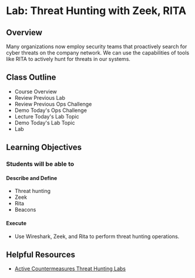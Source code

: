 # Lab: Threat Hunting with Zeek, RITA

## Overview

Many organizations now employ security teams that proactively search for cyber threats on the company network. We can use the capabilities of tools like RITA to actively hunt for threats in our systems.

## Class Outline

- Course Overview
- Review Previous Lab
- Review Previous Ops Challenge
- Demo Today's Ops Challenge
- Lecture Today's Lab Topic
- Demo Today's Lab Topic
- Lab

## Learning Objectives

### Students will be able to

#### Describe and Define

- Threat hunting
- Zeek
- Rita
- Beacons

#### Execute

- Use Wireshark, Zeek, and Rita to perform threat hunting operations.

## Helpful Resources

- [Active Countermeasures Threat Hunting Labs](https://activecm.github.io/threat-hunting-labs/)
